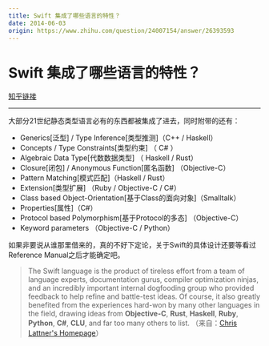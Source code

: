 ```yaml
---
title: Swift 集成了哪些语言的特性？
date: 2014-06-03
origin: https://www.zhihu.com/question/24007154/answer/26393593
---
```

# Swift 集成了哪些语言的特性？

[知乎链接](https://www.zhihu.com/question/24007154/answer/26393593)

---------

<span class="RichText ztext CopyrightRichText-richText" itemprop="text">大部分21世纪静态类型语言必有的东西都被集成了进去，同时附带的还有：<br><ul><li>Generics[泛型] / Type Inference[类型推测]（C++ / Haskell）</li><li>Concepts / Type Constraints[类型约束] （ C# ）</li><li>Algebraic Data Type[代数数据类型] （ Haskell / Rust）</li><li>Closure[闭包] / Anonymous Function[匿名函数] （Objective-C）</li><li>Pattern Matching[模式匹配]（Haskell / Rust）</li><li>Extension[类型扩展] （Ruby / Objective-C / C#）</li><li>Class based Object-Orientation[基于Class的面向对象]（Smalltalk）</li><li>Properties[属性]（C#）</li><li>Protocol based Polymorphism[基于Protocol的多态] （Objective-C）</li><li>Keyword parameters （Objective-C / Python）</li></ul>如果非要说从谁那里借来的，真的不好下定论，关于Swift的具体设计还要等看过Reference Manual之后才能确定吧。<blockquote>The Swift language is the product of tireless effort from a team of language experts, documentation gurus, compiler optimization ninjas, and an incredibly important internal dogfooding group who provided feedback to help refine and battle-test ideas. Of course, it also greatly benefited from the experiences hard-won by many other languages in the field, drawing ideas from <b>Objective-C</b>, <b>Rust</b>, <b>Haskell</b>, <b>Ruby</b>, <b>Python</b>, <b>C#</b>, <b>CLU</b>, and far too many others to list. （来自：<a href="https://link.zhihu.com/?target=http%3A//nondot.org/sabre/" class=" wrap external" target="_blank" rel="nofollow noreferrer">Chris Lattner's Homepage</a>）</blockquote></span>